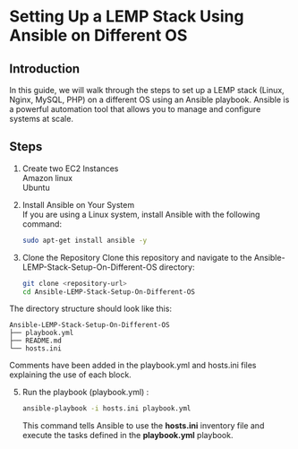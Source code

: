 # Setting Up a LEMP Stack Using Ansible on Different OS
## Introduction
In this guide, we will walk through the steps to set up a LEMP stack (Linux, Nginx, MySQL, PHP) on a different OS using an Ansible playbook.  Ansible is a powerful automation tool that allows you to manage and configure systems at scale.

## Steps
1. Create two EC2 Instances  
    Amazon linux  
    Ubuntu
   
2. Install Ansible on Your System  
   If you are using a Linux system, install Ansible with the following command:
   
   ```bash
   sudo apt-get install ansible -y
   ```

3. Clone the Repository
   Clone this repository and navigate to the Ansible-LEMP-Stack-Setup-On-Different-OS directory:
   ```bash
   git clone <repository-url>
   cd Ansible-LEMP-Stack-Setup-On-Different-OS
   ```
   
  The directory structure should look like this:
  ```plaintext
  Ansible-LEMP-Stack-Setup-On-Different-OS
  ├── playbook.yml
  ├── README.md
  └── hosts.ini
  ```
  Comments have been added in the playbook.yml and hosts.ini files explaining the use of each block.

5. Run the playbook (playbook.yml) :  
   ```bash
   ansible-playbook -i hosts.ini playbook.yml
   ```
   This command tells Ansible to use the **hosts.ini** inventory file and execute the tasks defined in the **playbook.yml** playbook.
